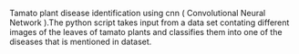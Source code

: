 
Tamato plant disease identification using cnn ( Convolutional Neural Network ).The python script takes input from a data set contating different images of the leaves of tamato plants and classifies them into one of the diseases that is mentioned in dataset. 
